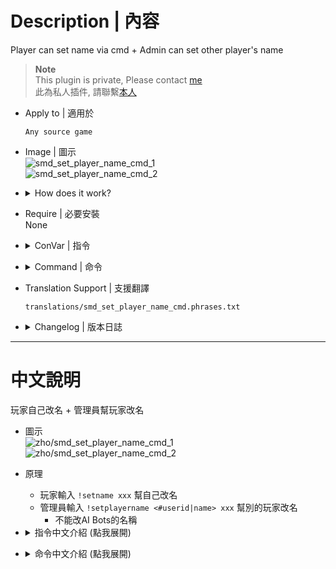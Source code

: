 # Description | 內容
Player can set name via cmd + Admin can set other player's name

> __Note__ <br/>
This plugin is private, Please contact [me](/#私人插件列表-private-plugins-list)<br/>
此為私人插件, 請聯繫[本人](/#私人插件列表-private-plugins-list)

* Apply to | 適用於
	```
	Any source game
	```

* Image | 圖示
	<br/>![smd_set_player_name_cmd_1](image/smd_set_player_name_cmd_1.jpg)
	<br/>![smd_set_player_name_cmd_2](image/smd_set_player_name_cmd_2.jpg)

* <details><summary>How does it work?</summary>

	* Player can type ```!setname xxx``` to changed your name during game
	* Admin can type ```!setplayername <#userid|name> xxx``` to changed other player's name during game
		* Can't change ai bot's name
</details>

* Require | 必要安裝
<br>None

* <details><summary>ConVar | 指令</summary>

	* cfg/sourcemod/smd_set_player_name_cmd.cfg
		```php
		// 0=Plugin off, 1=Plugin on.
		smd_set_player_name_cmd_enable "1"

		// Players with these flags have access to use cmd to set his/her own name (Empty = Everyone, -1: Nobody)
		// Usage: !setname xxx
		smd_set_player_name_cmd_self_flag ""

		// Players with these flags have access to use cmd to set other player's name (Empty = Everyone, -1: Nobody).
		// Usage: !setplayername <#userid|name> xxx
		smd_set_player_name_cmd_other_flag "z"

		// 1=Announce name change + trigger "player_changename" event, 0=Disable announce and trigger
		smd_set_player_name_cmd_announce "1"
		```
</details>

* <details><summary>Command | 命令</summary>

	* **Set your name**
		```php
		sm_setname xxx
		```

	* **Set other player's name**
		```php
		sm_setplayername <#userid|name> xxx
		```
</details>

* Translation Support | 支援翻譯
	```
	translations/smd_set_player_name_cmd.phrases.txt
	```

* <details><summary>Changelog | 版本日誌</summary>

	* v1.0 (2024-12-20)
		* Initial Release
</details>

- - - -
# 中文說明
玩家自己改名 + 管理員幫玩家改名

* 圖示
	<br/>![zho/smd_set_player_name_cmd_1](image/zho/smd_set_player_name_cmd_1.jpg)
	<br/>![zho/smd_set_player_name_cmd_2](image/zho/smd_set_player_name_cmd_2.jpg)

* 原理
	* 玩家輸入  ```!setname xxx``` 幫自己改名
	* 管理員輸入  ```!setplayername <#userid|name> xxx``` 幫別的玩家改名
		* 不能改AI Bots的名稱

* <details><summary>指令中文介紹 (點我展開)</summary>

	* cfg/sourcemod/smd_set_player_name_cmd.cfg
		```php
		// 0=關閉插件, 1=啟動插件
		smd_set_player_name_cmd_enable "1"

		// 擁有這些權限的玩家，才可以幫自己改名 (留白 = 任何人都能, -1: 無人)
		// 使用方式: !setname xxx
		smd_set_player_name_cmd_self_flag ""

		// 擁有這些權限的玩家，才可以幫別的玩家改名 (留白 = 任何人都能, -1: 無人)
		// 使用方式: !setplayername <#userid|name> xxx
		smd_set_player_name_cmd_other_flag "z"

		// // 1=聊天框會提示玩家改名 + 觸發事件 "player_changename" , 0=不提示不觸發事件
		smd_set_player_name_cmd_announce "1"
		```
</details>

* <details><summary>命令中文介紹 (點我展開)</summary>

	* **幫自己改名**
		```php
		sm_setname xxx
		```

	* **幫別的玩家改名**
		```php
		sm_setplayername <#userid|name> xxx
		```
</details>